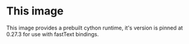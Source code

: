 # This image

This image provides a prebuilt cython runtime, it's version is pinned at 0.27.3 for use with fastText bindings.
